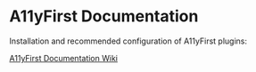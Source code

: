 # A11yFirst Documentation

Installation and recommended configuration of A11yFirst plugins:

[A11yFirst Documentation Wiki](https://github.com/a11yfirst/documentation/wiki)
